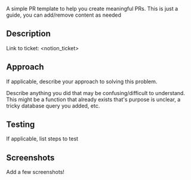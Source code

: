 A simple PR template to help you create meaningful PRs. This is just a guide, you can add/remove content as needed

## Description

Link to ticket: <notion_ticket>

## Approach

If applicable, describe your approach to solving this problem.

Describe anything you did that may be confusing/difficult to understand. This might be a function that already exists that's purpose is unclear, a tricky database query you added, etc.

## Testing

If applicable, list steps to test

## Screenshots

Add a few screenshots!
